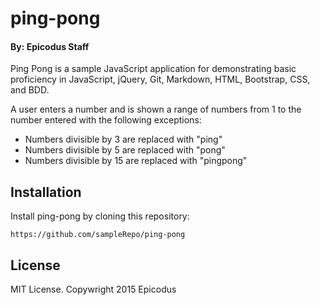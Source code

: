 ping-pong
=========
#### By: Epicodus Staff

Ping Pong is a sample JavaScript application for demonstrating basic proficiency in JavaScript, jQuery, Git, Markdown, HTML, Bootstrap, CSS, and BDD.

A user enters a number and is shown a range of numbers from 1 to the number entered with the following exceptions:

* Numbers divisible by 3 are replaced with "ping"
* Numbers divisible by 5 are replaced with "pong"
* Numbers divisible by 15 are replaced with "pingpong"

Installation
------------
Install ping-pong by cloning this repository:
```
https://github.com/sampleRepo/ping-pong
```

License
-------
MIT License. Copywright 2015 Epicodus
